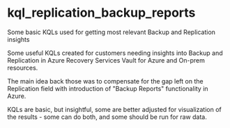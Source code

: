 # kql_replication_backup_reports
Some basic KQLs used for getting most relevant Backup and Replication insights


Some useful KQLs created for customers needing insights into Backup and Replication in Azure Recovery Services Vault for Azure and On-prem resources.

The main idea back those was to compensate for the gap left on the Replication field with introduction of "Backup Reports" functionality in Azure.

KQLs are basic, but insightful, some are better adjusted for visualization of the results - some can do both, and some should be run for raw data.

